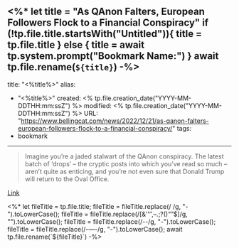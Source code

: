 <%*
let title = "As QAnon Falters, European Followers Flock to a Financial Conspiracy"
if (!tp.file.title.startsWith("Untitled")){
	title = tp.file.title
} else {
	title = await tp.system.prompt("Bookmark Name:")
}
await tp.file.rename(`${title}`)
-%>
---
title: "<%title%>"
alias:
- "<%title%>"
created: <% tp.file.creation_date("YYYY-MM-DDTHH:mm:ssZ") %>
modified: <% tp.file.creation_date("YYYY-MM-DDTHH:mm:ssZ") %>
URL:  "https://www.bellingcat.com/news/2022/12/21/as-qanon-falters-european-followers-flock-to-a-financial-conspiracy/"
tags:
- bookmark
---

> Imagine you’re a jaded stalwart of the QAnon conspiracy. The latest batch of ‘drops’ – the cryptic posts into which you’ve read so much – aren’t quite as enticing, and you’re not even sure that Donald Trump will return to the Oval Office.

[Link](https://www.bellingcat.com/news/2022/12/21/as-qanon-falters-european-followers-flock-to-a-financial-conspiracy/)

<%*
let fileTitle = tp.file.title;
fileTitle = fileTitle.replace(/ /g, "-").toLowerCase();
fileTitle = fileTitle.replace(/[&'’‘’,–.;?()“”$]/g, "").toLowerCase();
fileTitle = fileTitle.replace(/--/g, "-").toLowerCase();
fileTitle = fileTitle.replace(/-—-/g, "-").toLowerCase();
await tp.file.rename(`${fileTitle}`)
-%>